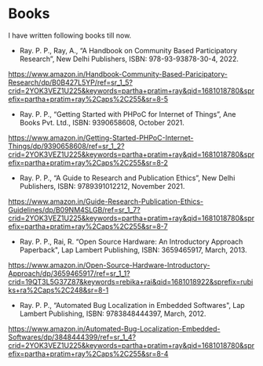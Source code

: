 # Books


I have written following books till now.

*	Ray. P. P., Ray, A., “A Handbook on Community Based Participatory Research”, New Delhi Publishers, ISBN: 978-93-93878-30-4, 2022. 

https://www.amazon.in/Handbook-Community-Based-Paricipatory-Research/dp/B0B427L5YP/ref=sr_1_5?crid=2YOK3VEZ1U225&keywords=partha+pratim+ray&qid=1681018780&sprefix=partha+pratim+ray%2Caps%2C255&sr=8-5


*	Ray. P. P., “Getting Started with PHPoC for Internet of Things”, Ane Books Pvt. Ltd., ISBN: 9390658608, October 2021.

https://www.amazon.in/Getting-Started-PHPoC-Internet-Things/dp/9390658608/ref=sr_1_2?crid=2YOK3VEZ1U225&keywords=partha+pratim+ray&qid=1681018780&sprefix=partha+pratim+ray%2Caps%2C255&sr=8-2

*	Ray. P. P., “A Guide to Research and Publication Ethics”, New Delhi Publishers, ISBN: 9789391012212, November 2021. 

https://www.amazon.in/Guide-Research-Publication-Ethics-Guidelines/dp/B09NM4SLGB/ref=sr_1_7?crid=2YOK3VEZ1U225&keywords=partha+pratim+ray&qid=1681018780&sprefix=partha+pratim+ray%2Caps%2C255&sr=8-7

*	Ray. P. P., Rai, R. “Open Source Hardware: An Introductory Approach Paperback", Lap Lambert Publishing, ISBN: 3659465917, March, 2013.

https://www.amazon.in/Open-Source-Hardware-Introductory-Approach/dp/3659465917/ref=sr_1_1?crid=19QT3L5G37Z87&keywords=rebika+rai&qid=1681018922&sprefix=rubiks+ra%2Caps%2C248&sr=8-1

*	Ray. P. P., “Automated Bug Localization in Embedded Softwares", Lap Lambert Publishing, ISBN: 9783848444397, March, 2012.

https://www.amazon.in/Automated-Bug-Localization-Embedded-Softwares/dp/3848444399/ref=sr_1_4?crid=2YOK3VEZ1U225&keywords=partha+pratim+ray&qid=1681018780&sprefix=partha+pratim+ray%2Caps%2C255&sr=8-4
